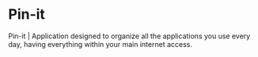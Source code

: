 # Pin-it
Pin-it | Application designed to organize all the applications you use every day, having everything within your main internet access.




